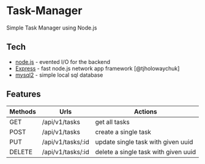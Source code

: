 # Task-Manager
Simple Task Manager using Node.js

## Tech
- [node.js] - evented I/O for the backend
- [Express] - fast node.js network app framework [@tjholowaychuk]
- [mysql2]  - simple local sql database
## Features

|   Methods  |   Urls              |   Actions                              |
|------------|---------------------|----------------------------------------|
|   GET      |   /api/v1/tasks     |   get all tasks                        |
|   POST     |   /api/v1/tasks     |   create a single task                 |
|   PUT      |   /api/v1/tasks/:id |   update single task with given uuid   |
|   DELETE   |   /api/v1/tasks/:id |   delete a single task with given uuid |


   [express]: <http://expressjs.com>
   [mysql2]: <https://github.com/sidorares/node-mysql2#readme>
   [node.js]: <http://nodejs.org>
